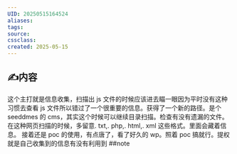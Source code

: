 ```yaml
---
UID: 20250515164524 
aliases: 
tags: 
source: 
cssclass: 
created: 2025-05-15
---
```


## ✍内容

这个主打就是信息收集，扫描出 js 文件的时候应该进去瞄一眼因为平时没有这种习惯去查看 js 文件所以错过了一个很重要的信息。获得了一个新的路径。是个 seeddmes 的 cms，其实这个时候可以继续目录扫描。检查有没有遗漏的文件。在这种网页扫描的时候，多留意. txt,. php,. html,. xml 这些格式。里面会藏着信息。
接着还是 poc 的使用，有点唐了，看了好久的 wp。照着 poc 搞就行。提权就是自己收集到的信息有没有利用到
##note
